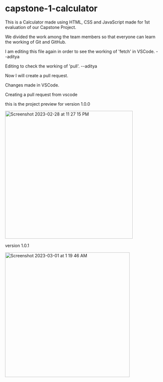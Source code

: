 # capstone-1-calculator

This is a Calculator made using HTML, CSS and JavaScript made for 1st evaluation of our Capstone Project.

We divided the work among the team members so that everyone can learn the working of Git and GitHub.

I am editing this file again in order to see the working of 'fetch' in VSCode. --aditya

Editing to check the working of 'pull'. --aditya

Now I will create a pull request.

Changes made in VSCode.

Creating a pull request from vscode

this is the project preview for version 1.0.0

<img width="418" alt="Screenshot 2023-02-28 at 11 27 15 PM" src="https://user-images.githubusercontent.com/79745269/221940446-247460a4-359f-444c-b402-1e591ec563cd.png">

version 1.0.1

<img width="408" alt="Screenshot 2023-03-01 at 1 19 46 AM" src="https://user-images.githubusercontent.com/79745269/222407569-ac305fc1-8578-4297-a0b2-ddaf98a2dcf8.png">
